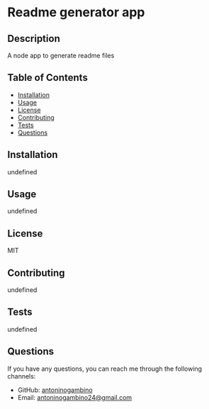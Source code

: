 
# Readme generator app

## Description
A node app to generate readme files

## Table of Contents
- [Installation](#installation)
- [Usage](#usage)
- [License](#license)
- [Contributing](#contributing)
- [Tests](#tests)
- [Questions](#questions)

## Installation
undefined

## Usage
undefined

## License
MIT

## Contributing
undefined

## Tests
undefined

## Questions
If you have any questions, you can reach me through the following channels:
- GitHub: [antoninogambino](https://github.com/antoninogambino)
- Email: antoninogambino24@gmail.com
